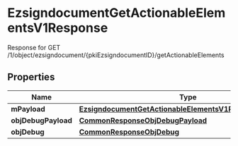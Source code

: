 

# EzsigndocumentGetActionableElementsV1Response

Response for GET /1/object/ezsigndocument/{pkiEzsigndocumentID}/getActionableElements

## Properties

| Name | Type | Description | Notes |
|------------ | ------------- | ------------- | -------------|
|**mPayload** | [**EzsigndocumentGetActionableElementsV1ResponseMPayload**](EzsigndocumentGetActionableElementsV1ResponseMPayload.md) |  |  |
|**objDebugPayload** | [**CommonResponseObjDebugPayload**](CommonResponseObjDebugPayload.md) |  |  [optional] |
|**objDebug** | [**CommonResponseObjDebug**](CommonResponseObjDebug.md) |  |  [optional] |




